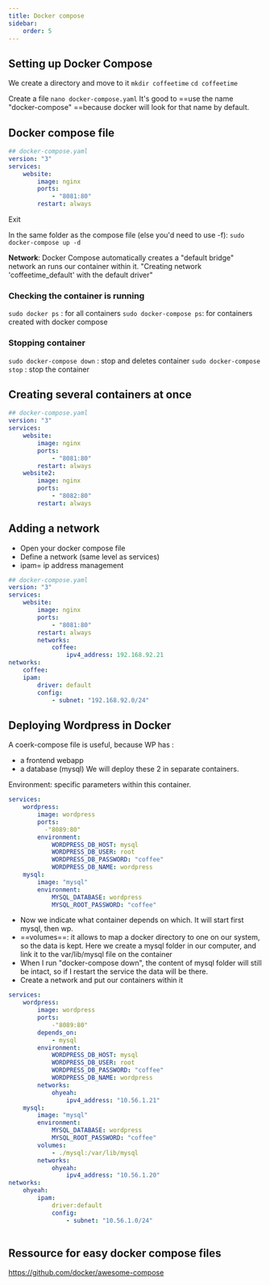 ```yaml
---
title: Docker compose
sidebar:
    order: 5
---
```

## Setting up Docker Compose

We create a directory and move to it
`mkdir coffeetime`
`cd coffeetime`

Create a file
`nano docker-compose.yaml`
It's good to ==use the name "docker-compose" ==because docker will look for that name by default.

## Docker compose file
```yaml
## docker-compose.yaml
version: "3"
services:
	website:
		image: nginx
		ports: 
			- "8081:80"
		restart: always

```

Exit

In the same folder as the compose file (else you'd need to use -f):
`sudo docker-compose up -d`

**Network**: Docker Compose automatically creates a "default bridge" network an runs our container within it. "Creating network 'coffeetime_default' with the default driver"



### Checking the container is running
`sudo docker ps` : for all containers
`sudo docker-compose ps`: for containers created with docker compose

### Stopping container
`sudo docker-compose down` : stop and deletes container
`sudo docker-compose stop` : stop the container

## Creating several containers at once

```yaml
## docker-compose.yaml
version: "3"
services:
	website:
		image: nginx
		ports: 
			- "8081:80"
		restart: always
	website2:
		image: nginx
		ports: 
			- "8082:80"
		restart: always

```

## Adding a network

- Open your docker compose file
- Define a network (same level as services)
- ipam= ip address management
```yaml
## docker-compose.yaml
version: "3"
services:
	website:
		image: nginx
		ports: 
			- "8081:80"
		restart: always
		networks:
			coffee:
				ipv4_address: 192.168.92.21
networks:
	coffee:
	ipam:
		driver: default
		config:
			- subnet: "192.168.92.0/24"
```

## Deploying Wordpress in Docker
A coerk-compose file is useful, because WP has :
- a frontend webapp
- a database (mysql)
We will deploy these 2 in separate containers.

Environment: specific parameters within this container.


```yaml
services:
	wordpress:
	    image: wordpress
	    ports:
	      -"8089:80"
	    environment:
			WORDPRESS_DB_HOST: mysql
			WORDPRESS_DB_USER: root
			WORDPRESS_DB_PASSWORD: "coffee"
			WORDPRESS_DB_NAME: wordpress
	mysql:
		image: "mysql"
		environment:
			MYSQL_DATABASE: wordpress
			MYSQL_ROOT_PASSWORD: "coffee"
```

- Now we indicate what container depends on which. It will start first mysql, then wp.
- ==volumes==: it allows to map a docker directory to one on our system, so the data is kept. Here we create a mysql folder in our computer, and link it to the var/lib/mysql file on the container
- When I run "docker-compose down", the content of mysql folder will still be intact, so if I restart the service the data will be there.
- Create a network and put our containers within it

```yaml
services:
	wordpress:
	    image: wordpress
	    ports:
		    -"8089:80"
	    depends_on:
			- mysql
	    environment:
			WORDPRESS_DB_HOST: mysql
			WORDPRESS_DB_USER: root
			WORDPRESS_DB_PASSWORD: "coffee"
			WORDPRESS_DB_NAME: wordpress
		networks:
			ohyeah:
				ipv4_address: "10.56.1.21"
	mysql:
		image: "mysql"
		environment:
			MYSQL_DATABASE: wordpress
			MYSQL_ROOT_PASSWORD: "coffee"
		volumes:
			- ./mysql:/var/lib/mysql
		networks:
			ohyeah:
				ipv4_address: "10.56.1.20"
networks:
	ohyeah:
		ipam:
			driver:default
			config:
				- subnet: "10.56.1.0/24"
	
```

## Ressource for easy docker compose files
https://github.com/docker/awesome-compose


